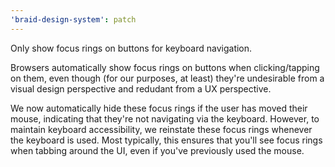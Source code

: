 ```yaml
---
'braid-design-system': patch
---
```


Only show focus rings on buttons for keyboard navigation.

Browsers automatically show focus rings on buttons when clicking/tapping on them, even though (for our purposes, at least) they're undesirable from a visual design perspective and redudant from a UX perspective.

We now automatically hide these focus rings if the user has moved their mouse, indicating that they're not navigating via the keyboard. However, to maintain keyboard accessibility, we reinstate these focus rings whenever the keyboard is used. Most typically, this ensures that you'll see focus rings when tabbing around the UI, even if you've previously used the mouse.
